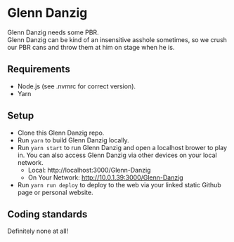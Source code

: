 # Glenn Danzig
Glenn Danzig needs some PBR.  
Glenn Danzig can be kind of an insensitive asshole sometimes, so we crush our PBR cans and throw them at him on stage when he is.

## Requirements
 * Node.js (see .nvmrc for correct version).
 * Yarn

## Setup
 * Clone this Glenn Danzig repo.
 * Run `yarn` to build Glenn Danzig locally.
 * Run `yarn start` to run Glenn Danzig and open a localhost brower to play in. You can also access Glenn Danzig via other devices on your local network.
   * Local:            http://localhost:3000/Glenn-Danzig
   * On Your Network:  http://10.0.1.39:3000/Glenn-Danzig
 * Run `yarn run deploy` to deploy to the web via your linked static Github page or personal website.

## Coding standards
Definitely none at all!
